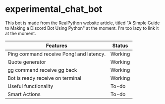 # experimental_chat_bot

This bot is made from the RealPython website article, titled "A Simple Guide to Making a Discord Bot Using Python" at the moment.
I'm too lazy to link it at the moment.

|Features|Status|
|-|-|
|Ping command receive Pong! and latency.|Working|
|Quote generator|Working|
|gg command receive gg back|Working|
|Bot is ready receive on terminal|Working|
|Useful functionality|To-do|
|Smart Actions|To-do|
